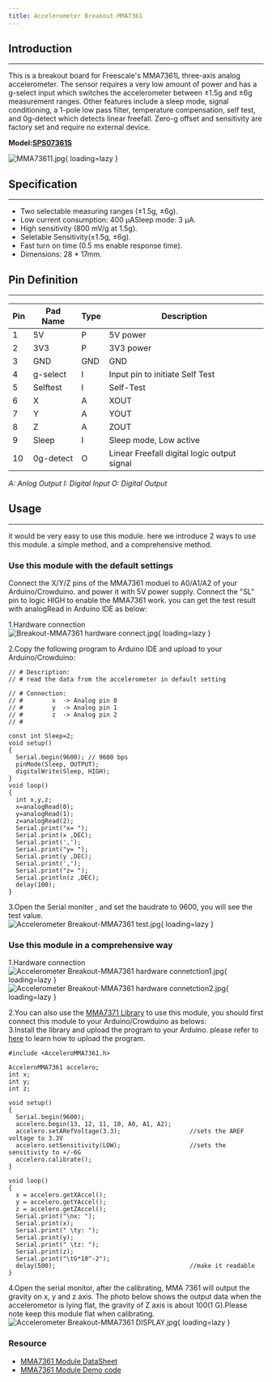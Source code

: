 ```yaml
---
title: Accelerometer Breakout-MMA7361
---
```


## Introduction
------------

This is a breakout board for Freescale's MMA7361L three-axis analog accelerometer. The sensor requires a very low amount of power and has a g-select input which switches the accelerometer between ±1.5g and ±6g measurement ranges. Other features include a sleep mode, signal conditioning, a 1-pole low pass filter, temperature compensation, self test, and 0g-detect which detects linear freefall. Zero-g offset and sensitivity are factory set and require no external device.

**Model:[SPS07361S](http://www.elecrow.com/sensor-c-111/position-state-c-111_114/triple-axis-accelerometer-breakout-mma7361-p-321.html)**

![MMA73611.jpg](https://wiki.elecrow.com/images/thumb/7/72/MMA73611.jpg/400px-MMA73611.jpg){ loading=lazy }

## Specification
-------------

- Two selectable measuring ranges (±1.5g, ±6g).
- Low current consumption: 400 µASleep mode: 3 µA.
- High sensitivity (800 mV/g at 1.5g).
- Seletable Sensitivity(±1.5g, ±6g).
- Fast turn on time (0.5 ms enable response time).
- Dimensions: 28 \* 17mm.

## Pin Definition
--------------

| Pin | Pad Name | Type | Description |
|---|---|---|---|
| 1 | 5V | P | 5V power |
| 2 | 3V3 | P | 3V3 power |
| 3 | GND | GND | GND |
| 4 | g-select | I | Input pin to initiate Self Test |
| 5 | Selftest | I | Self-Test |
| 6 | X | A | XOUT |
| 7 | Y | A | YOUT |
| 8 | Z | A | ZOUT |
| 9 | Sleep | I | Sleep mode, Low active |
| 10 | 0g-detect | O | Linear Freefall digital logic output signal |

*A: Anlog Output
 I: Digital Input
 O: Digital Output*

## Usage
-----

it would be very easy to use this module. here we introduce 2 ways to use this module. a simple method, and a comprehensive method.

### **Use this module with the default settings**  

Connect the X/Y/Z pins of the MMA7361 moduel to A0/A1/A2 of your Arduino/Crowduino. and power it with 5V power supply. Connect the "SL" pin to logic HIGH to enable the MMA7361 work. you can get the test result with analogRead in Arduino IDE as below:  

1.Hardware connection   
![Breakout-MMA7361 hardware connect.jpg](https://wiki.elecrow.com/images/thumb/2/23/Breakout-MMA7361_hardware_connect.jpg/500px-Breakout-MMA7361_hardware_connect.jpg){ loading=lazy }    

2.Copy the following program to Arduino IDE and upload to your Arduino/Crowduino:

```
// # Description:
// # read the data from the accelerometer in default setting

// # Connection:
// #        x  -> Analog pin 0
// #        y  -> Analog pin 1
// #        z  -> Analog pin 2
// #

const int Sleep=2;
void setup() 
{ 
  Serial.begin(9600); // 9600 bps
  pinMode(Sleep, OUTPUT);
  digitalWrite(Sleep, HIGH);
}
void loop() 
{
  int x,y,z;
  x=analogRead(0);
  y=analogRead(1);
  z=analogRead(2);
  Serial.print("x= ");
  Serial.print(x ,DEC);
  Serial.print(',');
  Serial.print("y= ");
  Serial.print(y ,DEC);
  Serial.print(',');
  Serial.print("z= ");
  Serial.println(z ,DEC);
  delay(100);
}
```

3.Open the Serial moniter , and set the baudrate to 9600, you will see the test value.  
![Accelerometer Breakout-MMA7361 test.jpg](https://wiki.elecrow.com/images/9/9f/Accelerometer_Breakout-MMA7361_test.jpg){ loading=lazy }

### **Use this module in a comprehensive way**  

1.Hardware connection  
![Accelerometer Breakout-MMA7361 hardware connetction1.jpg](https://wiki.elecrow.com/images/thumb/3/36/Accelerometer_Breakout-MMA7361_hardware_connetction1.jpg/500px-Accelerometer_Breakout-MMA7361_hardware_connetction1.jpg){ loading=lazy } ![Accelerometer Breakout-MMA7361 hardware connetction2.jpg](https://wiki.elecrow.com/images/thumb/e/e1/Accelerometer_Breakout-MMA7361_hardware_connetction2.jpg/500px-Accelerometer_Breakout-MMA7361_hardware_connetction2.jpg){ loading=lazy }  

2.You can also use the [MMA7371 Library](http://code.google.com/p/mma7361-library/downloads/detail?name=AcceleroMMA7361_v0.8b.zip&can=2&q=) to use this module, you should first connect this module to your Arduino/Crowduino as belows:  
3.Install the library and upload the program to your Arduino. please refer to [here](./how-to-install-the-librarys-and-upload-programs-to-arduino.md) to learn how to upload the program.

```
#include <AcceleroMMA7361.h>

AcceleroMMA7361 accelero;
int x;
int y;
int z;

void setup()
{
  Serial.begin(9600);
  accelero.begin(13, 12, 11, 10, A0, A1, A2);
  accelero.setARefVoltage(3.3);                   //sets the AREF voltage to 3.3V
  accelero.setSensitivity(LOW);                   //sets the sensitivity to +/-6G
  accelero.calibrate();
}

void loop()
{
  x = accelero.getXAccel();
  y = accelero.getYAccel();
  z = accelero.getZAccel();
  Serial.print("\nx: ");
  Serial.print(x);
  Serial.print(" \ty: ");
  Serial.print(y);
  Serial.print(" \tz: ");
  Serial.print(z);
  Serial.print("\tG*10^-2");
  delay(500);                                     //make it readable
}
```

4.Open the serial monitor, after the calibrating, MMA 7361 will output the gravity on x, y and z axis. The photo below shows the output data when the accelerometor is lying flat, the gravity of Z axis is about 100(1 G).Please note keep this module flat when calibrating.  
![Accelerometer Breakout-MMA7361 DISPLAY.jpg](https://wiki.elecrow.com/images/1/13/Accelerometer_Breakout-MMA7361_DISPLAY.jpg){ loading=lazy }

### Resource

- [MMA7361 Module DataSheet](http://www.elecrow.com/download/MMA7361.pdf)
- [MMA7361 Module Demo code](#file)